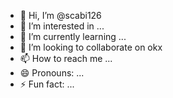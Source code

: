 - 👋 Hi, I’m @scabi126
- 👀 I’m interested in ...
- 🌱 I’m currently learning ...
- 💞️ I’m looking to collaborate on okx
- 📫 How to reach me ...
- 😄 Pronouns: ...
- ⚡ Fun fact: ...

<!---
scabi126/scabi126 is a ✨ special ✨ repository because its `README.md` (this file) appears on your GitHub profile.
You can click the Preview link to take a look at your changes.
--->
